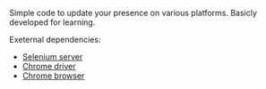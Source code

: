 Simple code to update your presence on various platforms. Basicly developed for learning.

Exeternal dependencies:

* [Selenium server](https://www.seleniumhq.org/)
* [Chrome driver](http://chromedriver.chromium.org/downloads)
* [Chrome browser](https://www.google.com/chrome/)
